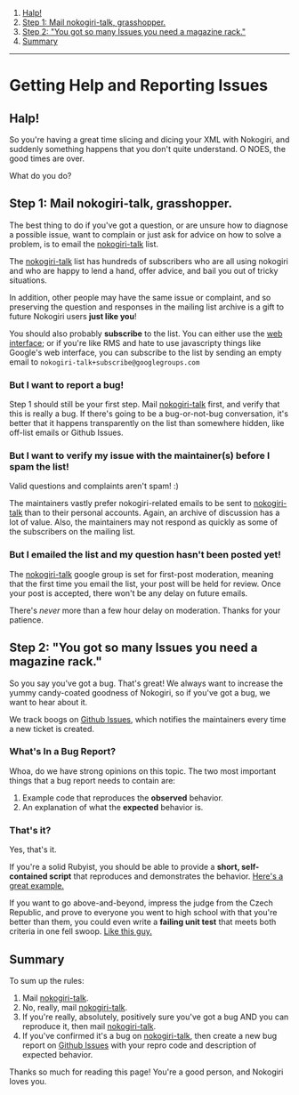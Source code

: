 1. [Halp!](#halp_)
1. [Step 1: Mail nokogiri-talk, grasshopper.](#step_1__mail_nokogiri_talk__grasshopper_)
1. [Step 2: "You got so many Issues you need a magazine rack."](#step_2___you_got_so_many_issues_you_need_a_magazine_rack__)
1. [Summary](#summary)

<hr class='divider'>

# Getting Help and Reporting Issues

## <span id='halp_'> Halp! </span>

So you're having a great time slicing and dicing your XML with
Nokogiri, and suddenly something happens that you don't quite
understand. O NOES, the good times are over.

What do you do?

## <span id='step_1__mail_nokogiri_talk__grasshopper_'> Step 1: Mail nokogiri-talk, grasshopper. </span>

The best thing to do if you've got a question, or are unsure how to
diagnose a possible issue, want to complain or just ask for advice on
how to solve a problem, is to email the [nokogiri-talk][nt]
list.

The [nokogiri-talk][nt] list has hundreds of subscribers who are all using
nokogiri and who are happy to lend a hand, offer advice, and bail you
out of tricky situations.

In addition, other people may have the same issue or complaint, and so
preserving the question and responses in the mailing list archive is a
gift to future Nokogiri users __just like you__!

You should also probably **subscribe** to the list. You can either use
the [web interface][nt]; or if you're like RMS and hate to use
javascripty things like Google's web interface, you can subscribe to
the list by sending an empty email to `nokogiri-talk+subscribe@googlegroups.com`


### But I want to report a bug!

Step 1 should still be your first step. Mail [nokogiri-talk][nt] first, and
verify that this is really a bug. If there's going to be a
bug-or-not-bug conversation, it's better that it happens transparently
on the list than somewhere hidden, like off-list emails or Github
Issues.

### But I want to verify my issue with the maintainer(s) before I spam the list!

Valid questions and complaints aren't spam! :)

The maintainers vastly prefer nokogiri-related emails to be sent to
[nokogiri-talk][nt] than to their personal accounts. Again, an archive
of discussion has a lot of value. Also, the maintainers may not
respond as quickly as some of the subscribers on the mailing list.

### But I emailed the list and my question hasn't been posted yet!

The [nokogiri-talk][nt] google group is set for first-post moderation,
meaning that the first time you email the list, your post will be held
for review. Once your post is accepted, there won't be any delay on
future emails.

There's _never_ more than a few hour delay on moderation. Thanks for
your patience.

## <span id='step_2___you_got_so_many_issues_you_need_a_magazine_rack__'> Step 2: "You got so many Issues you need a magazine rack." </span>

So you say you've got a bug. That's great! We always want to increase
the yummy candy-coated goodness of Nokogiri, so if you've got a bug,
we want to hear about it.

We track boogs on [Github Issues][gi], which notifies the maintainers
every time a new ticket is created.

### What's In a Bug Report?

Whoa, do we have strong opinions on this topic. The two most important
things that a bug report needs to contain are:

1. Example code that reproduces the __observed__ behavior.
2. An explanation of what the __expected__ behavior is.

### That's it?

Yes, that's it.

If you're a solid Rubyist, you should be able to provide a **short,
self-contained script** that reproduces and demonstrates the
behavior. [Here's a great example.][issue-with-sample]

If you want to go above-and-beyond, impress the judge from the Czech
Republic, and prove to everyone you went to high school with that
you're better than them, you could even write a **failing unit test**
that meets both criteria in one fell swoop. [Like this
guy.][issue-with-test]

## <span id='summary'> Summary </span>

To sum up the rules:

1. Mail [nokogiri-talk][nt].
2. No, really, mail [nokogiri-talk][nt].
3. If you're really, absolutely, positively sure you've got a bug AND you can reproduce it, then mail [nokogiri-talk][nt].
4. If you've confirmed it's a bug on [nokogiri-talk][nt], then create a new bug report on [Github Issues][gi] with your repro code and description of expected behavior.

Thanks so much for reading this page! You're a good person, and Nokogiri loves you.

  [nt]: http://groups.google.com/group/nokogiri-talk
  [gi]: http://github.com/sparklemotion/nokogiri/issues
  [issue-with-sample]: http://github.com/sparklemotion/nokogiri/issues/158
  [issue-with-test]: https://github.com/sparklemotion/nokogiri/issues/695